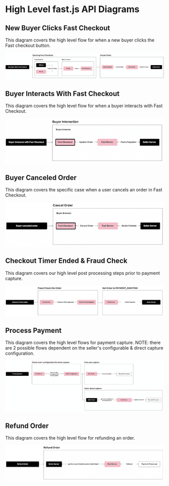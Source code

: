 # High Level fast.js API Diagrams

## New Buyer Clicks Fast Checkout

This diagram covers the high level flow for when a new buyer clicks the Fast checkout button.

![New buyer clicks Fast Checkout](images/new-buyer-clicks.png)

## Buyer Interacts With Fast Checkout

This diagram covers the high level flow for when a buyer interacts with Fast Checkout.

![Buyer interacts with Fast Checkout](images/buyer-interacts.png)

## Buyer Canceled Order

This diagram covers the specific case when a user cancels an order in Fast Checkout.

![Buyer canceled order](images/buyer-canceled.png)

## Checkout Timer Ended & Fraud Check

This diagram covers our high level post processing steps prior to payment capture.

![Checkout timer ended](images/checkout-timer-ended.png)

## Process Payment

This diagram covers the high level flows for payment capture. NOTE: there are 2 possible flows dependent on the seller's configurable & direct capture configuration.

![Process payment](images/process-payment.png)

## Refund Order

This diagram covers the high level flow for refunding an order.

![Refund order](images/refund-order.png)
